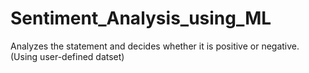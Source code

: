 # Sentiment_Analysis_using_ML
Analyzes the statement and decides whether it is positive or negative.(Using user-defined datset)
